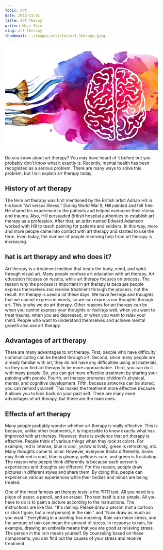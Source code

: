 ```yaml
---
topic: Art
date: 2023-11-01
title: Art Theray
writer: Miji Shim
slug: art-therapy
thumbnail: ../images/articles/art_therapy.jpeg
---
```

![art_therapy](../images/articles/art_therapy.jpeg)

Do you know about art therapy? You may have heard of it before but you probably don’t know what it exactly is. Recently, mental health has been recognized as a serious problem. There are many ways to solve this problem, but I will explain art therapy today.

## History of art therapy
The term art therapy was first mentioned by the British artist Adrian Hill in his book "Art versus Illness." During World War II, Hill painted and felt free. He shared his experience to the patients and helped overcome their stress and trauma. Also, Hill persuaded British hospital authorities to establish art therapy as a profession. After that, an artist named Edward Adamson worked with Hill to teach painting for patients and soldiers. In this way, more and more people came into contact with art therapy and started to use the term. Even today, the number of people receiving help from art therapy is increasing. 

## hat is art therapy and who does it?
Art therapy is a treatment method that treats the body, mind, and spirit through visual art. Many people confuse art education with art therapy. Art education focuses on results, while art therapy focuses on process. The reason why the process is important in art therapy is because people express themselves and receive treatment through the process, not the result. Art therapy is used a lot these days. We have feelings and thoughts that we cannot express in words, so we can express our thoughts through art. This is why we do art therapy. Other reasons for art therapy can be when you cannot express your thoughts or feelings well, when you want to treat trauma, when you are depressed, or when you want to relax your mind. People who want to understand themselves and achieve mental growth also use art therapy.

## Advantages of art therapy
There are many advantages to art therapy. First, people who have difficulty communicating can be treated through art. Second, since many people are already familiar with art, they do not have any difficulties using art materials, so they can find art therapy to be more approachable. Third, you can do it with many people. So, you can get more effective treatment by sharing your painting with people. Fourth, art therapy promotes children's physical, mental, and cognitive development. Fifth, because artworks can be stored, you can remind yourself. This makes the treatment more effective because it allows you to look back on your past self. There are many more advantages of art therapy, but these are the main ones.

## Effects of art therapy
Many people probably wonder whether art therapy is really effective. This is because, unlike other treatments, it is impossible to know exactly what has improved with art therapy. However, there is evidence that art therapy is effective. People think of various things when they look at colors. For example, red is intense, blue is cool, yellow is lively, green is refreshing, etc. Many thoughts come to mind. However, everyone thinks differently. Some may think red is cool, blue is gloomy, yellow is cute, and green is frustrating. The reason why people think differently is because each person's experiences and thoughts are different. For this reason, people draw pictures in different styles and share them. By doing this, people can experience various experiences while their bodies and minds are being treated. 

One of the most famous art therapy tests is the PITR test. All you need is a piece of paper, a pencil, and an eraser. The test itself is also simple. All you have to do is to paint a picture according to the instructions. The instructions are like this: "It's raining. Please draw a person (not a cartoon or stick figure, but a real person) in the rain." and “Now draw as much as you want.” Everything in a painting has meaning. Rain can mean stress, and the amount of rain can mean the amount of stress. In response to rain, for example, drawing an umbrella means that you are good at relieving stress. The person in the rain means yourself. By counseling based on these components, you can find out the causes of your stress and receive treatment.